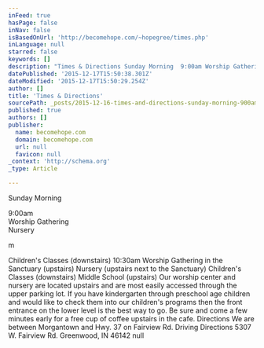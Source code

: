 ```yaml
---
inFeed: true
hasPage: false
inNav: false
isBasedOnUrl: 'http://becomehope.com/~hopegree/times.php'
inLanguage: null
starred: false
keywords: []
description: "Times & Directions Sunday Morning  9:00am Worship Gathering in the Sanctuary (upstairs) Nursery (upstairs next to the Sanctuary) Children's Classes (downstairs)"
datePublished: '2015-12-17T15:50:38.301Z'
dateModified: '2015-12-17T15:50:29.254Z'
author: []
title: 'Times & Directions'
sourcePath: _posts/2015-12-16-times-and-directions-sunday-morning-900am-worship-gathering.md
published: true
authors: []
publisher:
  name: becomehope.com
  domain: becomehope.com
  url: null
  favicon: null
_context: 'http://schema.org'
_type: Article

---
```

Sunday Morning

9:00am  
Worship Gathering  
Nursery 

m

Children's Classes (downstairs) 10:30am Worship Gathering in the Sanctuary (upstairs) Nursery (upstairs next to the Sanctuary) Children's Classes (downstairs) Middle School (upstairs) Our worship center and nursery are located upstairs and are most easily accessed through the upper parking lot. If you have kindergarten through preschool age children and would like to check them into our children's programs then the front entrance on the lower level is the best way to go. Be sure and come a few minutes early for a free cup of coffee upstairs in the cafe.   Directions We are between Morgantown and Hwy. 37 on Fairview Rd. Driving Directions 5307 W. Fairview Rd. Greenwood, IN 46142
null